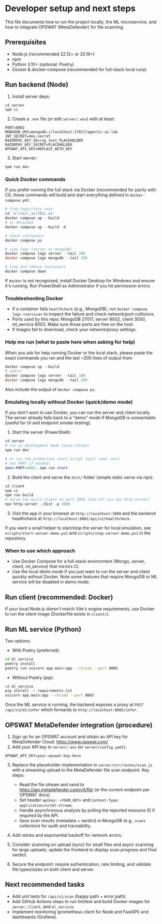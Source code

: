 # Developer setup and next steps

This file documents how to run the project locally, the ML microservice, and how to integrate OPSWAT (MetaDefender) for file scanning.

## Prerequisites
- Node.js (recommended 22.12+ or 20.19+)
- npm
- Python 3.10+ (optional: Poetry)
- Docker & docker-compose (recommended for full-stack local runs)

## Run backend (Node)

1. Install server deps:

```powershell
cd server
npm ci
```

2. Create a `.env` file (or edit `server/.env`) with at least:

```
PORT=8002
MONGODB_URI=mongodb://localhost:27017/agentic-ai-lab
JWT_SECRET=dev-secret
RAZORPAY_KEY_ID=rzp_test_PLACEHOLDER
RAZORPAY_KEY_SECRET=PLACEHOLDER
OPSWAT_API_KEY=REPLACE_WITH_KEY
```

3. Start server:

```powershell
npm run dev
```

### Quick Docker commands

If you prefer running the full stack via Docker (recommended for parity with CI), these commands will build and start everything defined in `docker-compose.yml`:

```powershell
# from repository root
cd 'e:\tail_ai\TAIL.ai'
docker compose up --build
# or detached
docker compose up --build -d

# check containers
docker compose ps

# view logs (server or mongodb)
docker compose logs server --tail 200
docker compose logs mongodb --tail 200

# stop and remove containers
docker compose down
```

If `docker` is not recognized, install Docker Desktop for Windows and ensure it's running. Run PowerShell as Administrator if you hit permission errors.

### Troubleshooting Docker

- If a container fails `healthcheck` (e.g., MongoDB), run `docker compose logs <service>` to inspect the failure and check network/port collisions.
- Ports used by this repo: MongoDB 27017, server 8002, client 3000, ml_service 8003. Make sure those ports are free on the host.
- If images fail to download, check your network/proxy settings.

### Help me run (what to paste here when asking for help)

When you ask for help running Docker or the local stack, please paste the exact commands you ran and the last ~200 lines of output from:

```powershell
docker compose up --build
# and/or
docker compose logs server --tail 200
docker compose logs mongodb --tail 200
```

Also include the output of `docker compose ps`.

### Emulating locally without Docker (quick/demo mode)

If you don't want to use Docker, you can run the server and client locally. The server already falls back to a "demo" mode if MongoDB is unreachable (useful for UI and endpoint smoke-testing).

1. Start the server (PowerShell):

```powershell
cd server
# run in development mode (auto-reload)
npm run dev

# or run the production start script (will read .env)
# set PORT if needed:
$env:PORT=8002; npm run start
```

2. Build the client and serve the `dist/` folder (simple static serve via npx):

```powershell
cd client
npm ci
npm run build
# serve the built client on port 3000 (one-off via npx http-server)
npx http-server ./dist -p 3000
```

3. Visit the app in your browser at `http://localhost:3000` and the backend healthcheck at `http://localhost:8002/api/v1/healthcheck`.

If you want a small helper to start/stop the server for local emulation, see `scripts/start-server-demo.ps1` and `scripts/stop-server-demo.ps1` in the repository.

### When to use which approach

- Use Docker Compose for a full-stack environment (Mongo, server, client, ml_service) that mirrors CI.
- Use the local demo mode if you just want to run the server and client quickly without Docker. Note some features that require MongoDB or ML service will be disabled in demo mode.


## Run client (recommended: Docker)

If your local Node.js doesn't match Vite's engine requirements, use Docker to run the client image (Dockerfile exists in `client/`).

## Run ML service (Python)

Two options:

- With Poetry (preferred):

```bash
cd ml_service
poetry install
poetry run uvicorn app.main:app --reload --port 8003
```

- Without Poetry (pip):

```bash
cd ml_service
pip install -r requirements.txt
uvicorn app.main:app --reload --port 8003
```

Once the ML service is running, the backend exposes a proxy at `POST /api/v1/ml/infer` which forwards to `http://localhost:8003/infer`.

## OPSWAT MetaDefender integration (procedure)

1. Sign up for an OPSWAT account and obtain an API key for MetaDefender Cloud: https://www.opswat.com/
2. Add your API key to `server/.env` (or `server/config.yaml`):

```
OPSWAT_API_KEY=your-opswat-key-here
```

3. Replace the placeholder implementation in `server/src/routes/scan.js` with a streaming upload to the MetaDefender file scan endpoint. Key steps:
   - Read the file stream and send to https://api.metadefender.com/v4/file (or the current endpoint per OPSWAT docs)
   - Set header `apikey: <YOUR_KEY>` and `Content-Type: application/octet-stream`.
   - Handle asynchronous analysis by polling the reported resource ID if required by the API.
   - Save scan results (metadata + verdict) in MongoDB (e.g., `scans` collection) for audit and traceability.

4. Add retries and exponential backoff for network errors.

5. Consider scanning on upload (sync) for small files and async scanning for large uploads; update the frontend to display scan progress and final verdict.

6. Secure the endpoint: require authentication, rate limiting, and validate file types/sizes on both client and server.

## Next recommended tasks
- Add unit tests for `/api/v1/scan` (happy path + error path).
- Add GitHub Actions steps to run lint/test and build Docker images for `server`, `client`, and `ml_service`.
- Implement monitoring (prometheus client for Node and FastAPI) and dashboards (Grafana).
